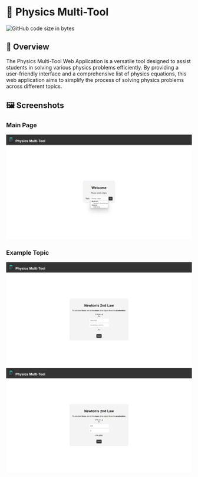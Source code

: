 # 🧮 Physics Multi-Tool
![GitHub code size in bytes](https://img.shields.io/github/languages/code-size/idislikefish/physics-multi-tool)
## 👀 Overview
The Physics Multi-Tool Web Application is a versatile tool designed to assist students in solving various physics problems efficiently. By providing a user-friendly interface and a comprehensive list of physics equations, this web application aims to simplify the process of solving physics problems across different topics.
## 🖼️ Screenshots
### Main Page
![Main Page](/screenshots/index.png)
### Example Topic
![Example Topic](/screenshots/newton2.png)
![Example Topic When Calculation is Made](/screenshots/newton2-filled.png)